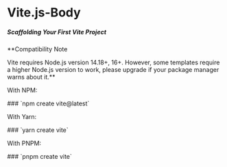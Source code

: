 # Vite.js-Body
<h5>Scaffolding Your First Vite Project</h5>
**Compatibility Note

Vite requires Node.js version 14.18+, 16+. However, some templates require a higher Node.js version to work, please upgrade if your package manager warns about it.**
<p>With NPM:</p>
### `npm create vite@latest`
<p>With Yarn:</p>
### `yarn create vite`
<p>With PNPM:</p>
### `pnpm create vite`
